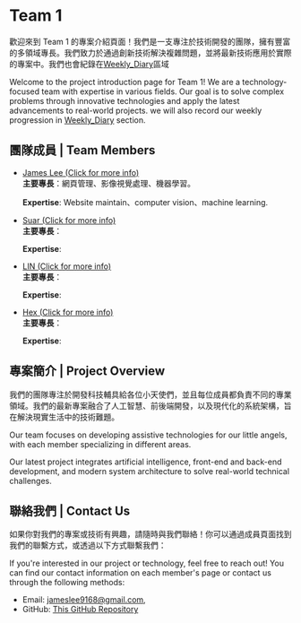 # Team 1

歡迎來到 Team 1 的專案介紹頁面！我們是一支專注於技術開發的團隊，擁有豐富的多領域專長。我們致力於通過創新技術解決複雜問題，並將最新技術應用於實際的專案中。我們也會紀錄在[Weekly_Diary](Weekly_diary)區域

Welcome to the project introduction page for Team 1! We are a technology-focused team with expertise in various fields. Our goal is to solve complex problems through innovative technologies and apply the latest advancements to real-world projects. we will also record our weekly progression in [Weekly_Diary](Weekly_diary) section.

## 團隊成員 | Team Members

- [James Lee (Click for more info)](JamesLee.md)  
  **主要專長**：網頁管理、影像視覺處理、機器學習。 

  **Expertise**: Website maintain、computer vision、machine learning.

- [Suar (Click for more info)](Suar.md)  
  **主要專長**：

  **Expertise**: 

- [LIN (Click for more info)](Lin.md)  
  **主要專長**：

  **Expertise**:


- [Hex (Click for more info)](Hex.md)  
  **主要專長**： 

  **Expertise**:

## 專案簡介 | Project Overview

我們的團隊專注於開發科技輔具給各位小天使們，並且每位成員都負責不同的專業領域。我們的最新專案融合了人工智慧、前後端開發，以及現代化的系統架構，旨在解決現實生活中的技術難題。

Our team focuses on developing assistive technologies for our little angels, with each member specializing in different areas. 

Our latest project integrates artificial intelligence, front-end and back-end development, and modern system architecture to solve real-world technical challenges.

## 聯絡我們 | Contact Us

如果你對我們的專案或技術有興趣，請隨時與我們聯絡！你可以通過成員頁面找到我們的聯繫方式，或透過以下方式聯繫我們：

If you're interested in our project or technology, feel free to reach out! You can find our contact information on each member's page or contact us through the following methods:

- Email: jameslee9168@gmail.com, 
- GitHub: [This GitHub Repository](https://github.com/jinchunglee/Team1.github.io)
